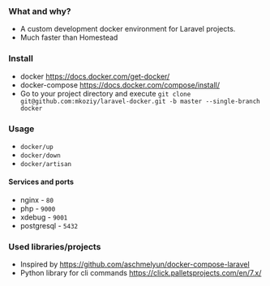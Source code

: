 ### What and why?

* A custom development docker environment for Laravel projects.
* Much faster than Homestead

### Install
* docker https://docs.docker.com/get-docker/
* docker-compose https://docs.docker.com/compose/install/
* Go to your project directory and execute `git clone git@github.com:mkoziy/laravel-docker.git -b master --single-branch docker`

### Usage
* `docker/up`
* `docker/down`
* `docker/artisan`

#### Services and ports
* nginx - `80`
* php - `9000`
* xdebug - `9001`
* postgresql - `5432` 

### Used libraries/projects

* Inspired by https://github.com/aschmelyun/docker-compose-laravel
* Python library for cli commands https://click.palletsprojects.com/en/7.x/

